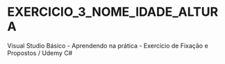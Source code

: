 # EXERCICIO_3_NOME_IDADE_ALTURA
Visual Studio Básico - Aprendendo na prática - Exercício de Fixação e Propostos / Udemy C#
